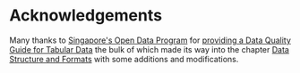 # Acknowledgements

Many thanks to [Singapore's Open Data Program](https://data.gov.sg/) for [providing a Data Quality Guide for Tabular Data](https://github.com/datagovsg/data-quality) the bulk of which made its way into the chapter [Data Structure and Formats](../data-structure-and-formats/formats/) with some additions and modifications.

